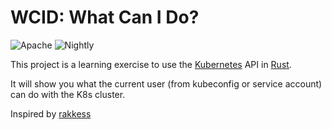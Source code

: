 # WCID: What Can I Do?

![Apache](https://img.shields.io/github/license/pyaillet/wcid)
![Nightly](https://github.com/pyaillet/wcid/actions/workflows/nightly.yml/badge.svg)



This project is a learning exercise to use the [Kubernetes](http://kubernetes.io/) API in [Rust](https://www.rust-lang.org/fr).

It will show you what the current user (from kubeconfig or service account) can
do with the K8s cluster.


Inspired by [rakkess](https://github.com/corneliusweig/rakkess)

